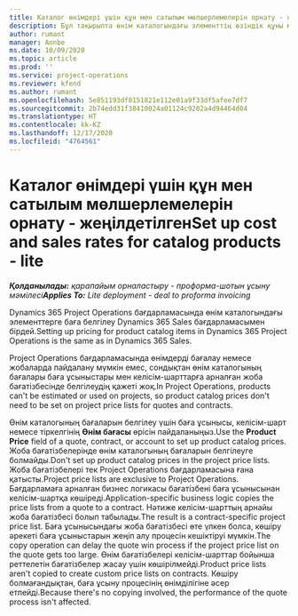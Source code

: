 ```yaml
---
title: Каталог өнімдері үшін құн мен сатылым мөлшерлемелерін орнату - жеңілдетілген
description: Бұл тақырыпта өнім каталогындағы элементтің өзіндік құны мен сатылым мөлшерлерін орнату әдісі туралы ақпарат берілген.
author: rumant
manager: Annbe
ms.date: 10/09/2020
ms.topic: article
ms.prod: ''
ms.service: project-operations
ms.reviewer: kfend
ms.author: rumant
ms.openlocfilehash: 5e851193df8151821e112e01a9f33df5afee7df7
ms.sourcegitcommit: 2b74edd31f38410024a01124c9202a4d94464d04
ms.translationtype: HT
ms.contentlocale: kk-KZ
ms.lasthandoff: 12/17/2020
ms.locfileid: "4764561"
---
```

# <a name="set-up-cost-and-sales-rates-for-catalog-products---lite"></a><span data-ttu-id="55ef2-103">Каталог өнімдері үшін құн мен сатылым мөлшерлемелерін орнату - жеңілдетілген</span><span class="sxs-lookup"><span data-stu-id="55ef2-103">Set up cost and sales rates for catalog products - lite</span></span>

<span data-ttu-id="55ef2-104">_**Қолданылады:** қарапайым орналастыру - проформа-шотын ұсыну мәмілесі_</span><span class="sxs-lookup"><span data-stu-id="55ef2-104">_**Applies To:** Lite deployment - deal to proforma invoicing_</span></span>


<span data-ttu-id="55ef2-105">Dynamics 365 Project Operations бағдарламасында өнім каталогындағы элементтерге баға белгілеу Dynamics 365 Sales бағдарламасымен бірдей.</span><span class="sxs-lookup"><span data-stu-id="55ef2-105">Setting up pricing for product catalog items in Dynamics 365 Project Operations is the same as in Dynamics 365 Sales.</span></span>

<span data-ttu-id="55ef2-106">Project Operations бағдарламасында өнімдерді бағалау немесе жобаларда пайдалану мүмкін емес, сондықтан өнім каталогының бағалары баға ұсыныстары мен келісім-шарттарға арналған жоба бағатізбесінде белгілеудің қажеті жоқ.</span><span class="sxs-lookup"><span data-stu-id="55ef2-106">In Project Operations, products can't be estimated or used on projects, so product catalog prices don't need to be set on project price lists for quotes and contracts.</span></span>

<span data-ttu-id="55ef2-107">Өнім каталогының бағаларын белгілеу үшін баға ұсынысы, келісім-шарт немесе тіркелгінің **Өнім бағасы** өрісін пайдаланыңыз.</span><span class="sxs-lookup"><span data-stu-id="55ef2-107">Use the **Product Price** field of a quote, contract, or account to set up product catalog prices.</span></span> <span data-ttu-id="55ef2-108">Жоба бағатізбелерінде өнім каталогының бағаларын белгілеуге болмайды.</span><span class="sxs-lookup"><span data-stu-id="55ef2-108">Don't set up product catalog prices in the project price lists.</span></span> <span data-ttu-id="55ef2-109">Жоба бағатізбелері тек Project Operations бағдарламасына ғана қатысты.</span><span class="sxs-lookup"><span data-stu-id="55ef2-109">Project price lists are exclusive to Project Operations.</span></span> <span data-ttu-id="55ef2-110">Бағдарламаға арналған бизнес логикасы бағатізбені баға ұсынысынан келісім-шартқа көшіреді.</span><span class="sxs-lookup"><span data-stu-id="55ef2-110">Application-specific business logic copies the price lists from a quote to a contract.</span></span> <span data-ttu-id="55ef2-111">Нәтиже келісім-шарттың арнайы жоба бағатізбесі болып табылады.</span><span class="sxs-lookup"><span data-stu-id="55ef2-111">The result is a contract-specific project price list.</span></span> <span data-ttu-id="55ef2-112">Баға ұсынысындағы жоба бағатізбесі өте үлкен болса, көшіру әрекеті баға ұсыныстарын жеңіп алу процесін кешіктіруі мүмкін.</span><span class="sxs-lookup"><span data-stu-id="55ef2-112">The copy operation can delay the quote win process if the project price list on the quote gets too large.</span></span> <span data-ttu-id="55ef2-113">Өнім бағатізбелері келісім-шарттар бойынша реттелетін бағатізбелер жасау үшін көшірілмейді.</span><span class="sxs-lookup"><span data-stu-id="55ef2-113">Product price lists aren't copied to create custom price lists on contracts.</span></span> <span data-ttu-id="55ef2-114">Көшіру болмағандықтан, баға ұсыну процесінің өнімділігіне әсер етпейді.</span><span class="sxs-lookup"><span data-stu-id="55ef2-114">Because there's no copying involved, the performance of the quote process isn't affected.</span></span>
